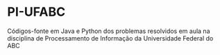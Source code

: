 PI-UFABC
========

Códigos-fonte em Java e Python dos problemas resolvidos em aula na disciplina de Processamento de Informação da Universidade Federal do ABC
